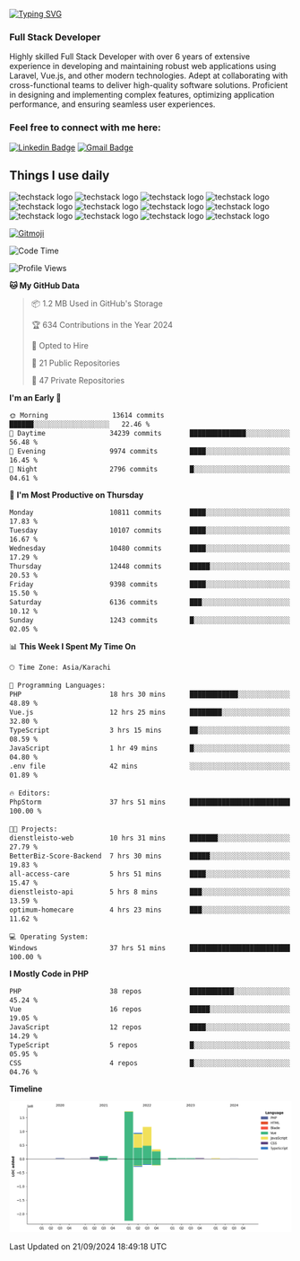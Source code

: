 [![Typing SVG](https://readme-typing-svg.demolab.com?font=Permanent+Marker&size=31&pause=1000&color=00A11F&center=true&random=false&width=435&lines=Hi+%F0%9F%91%8B%2C+I'm+Waheed+Sindhani)](https://git.io/typing-svg)
### Full Stack Developer
Highly skilled Full Stack Developer with over 6 years of extensive experience in developing and maintaining robust web applications using Laravel, Vue.js, and other modern technologies. Adept at collaborating with cross-functional teams to deliver high-quality software solutions. Proficient in designing and implementing complex features, optimizing application performance, and ensuring seamless user experiences. 

### Feel free to connect with me here:

[![Linkedin Badge](https://img.shields.io/badge/-waheedsindhani-blue?style=flat-square&logo=Linkedin&logoColor=white&link=https://www.linkedin.com/in/waheed-sindhani/)](https://www.linkedin.com/in/waheed-sindhani/)
[![Gmail Badge](https://img.shields.io/badge/-waheed.eliccs@gmail.com-c14438?style=flat-square&logo=Gmail&logoColor=white&link=mailto:waheed.eliccs@gmail.com)](mailto:waheed.eliccs@gmail.com)

## Things I use daily
![techstack logo](https://readme-components.vercel.app/api?component=logo&logo=react&text=false&animation=spin&fill=000000&svgfill=2d79c7)
![techstack logo](https://readme-components.vercel.app/api?component=logo&logo=vue.js&text=false&fill=000000&svgfill=4FC08D)
![techstack logo](https://readme-components.vercel.app/api?component=logo&logo=laravel&text=false&fill=000000&svgfill=FF2D20)
![techstack logo](https://readme-components.vercel.app/api?component=logo&logo=javascript&text=false&fill=000000&svgfill=F7DF1E)
![techstack logo](https://readme-components.vercel.app/api?component=logo&logo=mysql&text=false&fill=000000&svgfill=4479A1)
![techstack logo](https://readme-components.vercel.app/api?component=logo&logo=quasar&text=false&svgfill=050A14&fill=ffffaa&animation=spin)
![techstack logo](https://readme-components.vercel.app/api?component=logo&logo=typescript&text=false&fill=000000&svgfill=3178C6)
![techstack logo](https://readme-components.vercel.app/api?component=logo&logo=node.js&text=false&fill=000000&svgfill=5FA04E)
![techstack logo](https://readme-components.vercel.app/api?component=logo&logo=tailwindcss&text=false&fill=000000&svgfill=06B6D4)
![techstack logo](https://readme-components.vercel.app/api?component=logo&logo=docker&text=false&fill=000000&svgfill=2496ED)
![techstack logo](https://readme-components.vercel.app/api?component=logo&logo=linux&text=false&fill=000000&svgfill=FCC624)
![techstack logo](https://readme-components.vercel.app/api?component=logo&logo=amazonaws&text=false&fill=000000&svgfill=232F3E)



<!--
**Sindhani/sindhani** is a ✨ _special_ ✨ repository because its `README.md` (this file) appears on your GitHub profile.

Here are some ideas to get you started:

- 🔭 I’m currently working on ...
- 🌱 I’m currently learning ...
- 👯 I’m looking to collaborate on ...
- 🤔 I’m looking for help with ...
- 💬 Ask me about ...
- 📫 How to reach me: ...
- 😄 Pronouns: ...
- ⚡ Fun fact: ...
-->
<a href="https://gitmoji.dev">
  <img
    src="https://img.shields.io/badge/gitmoji-%20😜%20😍-FFDD67.svg?style=flat-square"
    alt="Gitmoji"
  />
</a>

<!--START_SECTION:waka-->
![Code Time](http://img.shields.io/badge/Code%20Time-505%20hrs%2045%20mins-blue)

![Profile Views](http://img.shields.io/badge/Profile%20Views-0-blue)

**🐱 My GitHub Data** 

> 📦 1.2 MB Used in GitHub's Storage 
 > 
> 🏆 634 Contributions in the Year 2024
 > 
> 💼 Opted to Hire
 > 
> 📜 21 Public Repositories 
 > 
> 🔑 47 Private Repositories 
 > 
**I'm an Early 🐤** 

```text
🌞 Morning                13614 commits       ██████░░░░░░░░░░░░░░░░░░░   22.46 % 
🌆 Daytime                34239 commits       ██████████████░░░░░░░░░░░   56.48 % 
🌃 Evening                9974 commits        ████░░░░░░░░░░░░░░░░░░░░░   16.45 % 
🌙 Night                  2796 commits        █░░░░░░░░░░░░░░░░░░░░░░░░   04.61 % 
```
📅 **I'm Most Productive on Thursday** 

```text
Monday                   10811 commits       ████░░░░░░░░░░░░░░░░░░░░░   17.83 % 
Tuesday                  10107 commits       ████░░░░░░░░░░░░░░░░░░░░░   16.67 % 
Wednesday                10480 commits       ████░░░░░░░░░░░░░░░░░░░░░   17.29 % 
Thursday                 12448 commits       █████░░░░░░░░░░░░░░░░░░░░   20.53 % 
Friday                   9398 commits        ████░░░░░░░░░░░░░░░░░░░░░   15.50 % 
Saturday                 6136 commits        ███░░░░░░░░░░░░░░░░░░░░░░   10.12 % 
Sunday                   1243 commits        █░░░░░░░░░░░░░░░░░░░░░░░░   02.05 % 
```


📊 **This Week I Spent My Time On** 

```text
🕑︎ Time Zone: Asia/Karachi

💬 Programming Languages: 
PHP                      18 hrs 30 mins      ████████████░░░░░░░░░░░░░   48.89 % 
Vue.js                   12 hrs 25 mins      ████████░░░░░░░░░░░░░░░░░   32.80 % 
TypeScript               3 hrs 15 mins       ██░░░░░░░░░░░░░░░░░░░░░░░   08.59 % 
JavaScript               1 hr 49 mins        █░░░░░░░░░░░░░░░░░░░░░░░░   04.80 % 
.env file                42 mins             ░░░░░░░░░░░░░░░░░░░░░░░░░   01.89 % 

🔥 Editors: 
PhpStorm                 37 hrs 51 mins      █████████████████████████   100.00 % 

🐱‍💻 Projects: 
dienstleisto-web         10 hrs 31 mins      ███████░░░░░░░░░░░░░░░░░░   27.79 % 
BetterBiz-Score-Backend  7 hrs 30 mins       █████░░░░░░░░░░░░░░░░░░░░   19.83 % 
all-access-care          5 hrs 51 mins       ████░░░░░░░░░░░░░░░░░░░░░   15.47 % 
dienstleisto-api         5 hrs 8 mins        ███░░░░░░░░░░░░░░░░░░░░░░   13.59 % 
optimum-homecare         4 hrs 23 mins       ███░░░░░░░░░░░░░░░░░░░░░░   11.62 % 

💻 Operating System: 
Windows                  37 hrs 51 mins      █████████████████████████   100.00 % 
```

**I Mostly Code in PHP** 

```text
PHP                      38 repos            ███████████░░░░░░░░░░░░░░   45.24 % 
Vue                      16 repos            █████░░░░░░░░░░░░░░░░░░░░   19.05 % 
JavaScript               12 repos            ████░░░░░░░░░░░░░░░░░░░░░   14.29 % 
TypeScript               5 repos             █░░░░░░░░░░░░░░░░░░░░░░░░   05.95 % 
CSS                      4 repos             █░░░░░░░░░░░░░░░░░░░░░░░░   04.76 % 
```



**Timeline**

![Lines of Code chart](https://raw.githubusercontent.com/Sindhani/Sindhani/main/assets/bar_graph.png)


 Last Updated on 21/09/2024 18:49:18 UTC
<!--END_SECTION:waka-->
